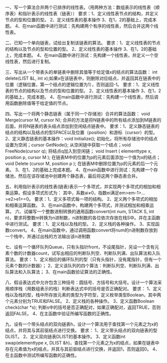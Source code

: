 一、写一个算法合并两个已排序的线性表。（用两种方法：数组表示的线性表（顺序表）和指针表示的线性表（链表））
	要求：1、定义线性表节点的结构，并定义节点的型和位置的型。
	      2、定义线性表的基本操作
          3、在1，2的基础上，完成本题。
          4、在main函数中进行测试：先构建两个有序的线性表，然后合并这两个线性表。

二、已知一个单向链表，试给出复制该链表的算法。
要求：1、定义线性表的节点的结构以及节点的型和位置的型。
          2、定义线性表的基本操作
          3、在1，2的基础上，完成本题。
		  4、在main函数中进行测试：先构建一个线性表，并定义一个空线性表，然后进行复制。

三、写出从一个带表头的单链表中删除其值等于给定值x的结点的算法函数：
	int delete(LIST &L, int x);如果x在该链表中，则删除对应结点，并返回其在链表中的位置（逻辑位置，第一个结点的逻辑位置为1），否则返回-1。
	要求：1、定义线性表的节点的结构以及节点的型和位置的型。
2、定义线性表的基本操作
3、在1，2的基础上，完成本题。
4、在main函数中进行测试：先构建一个线性表，然后调用函数删除值等于给定值的节点。

四、写出一个将两个静态链表（属于同一个存储池）合并的算法函数：
     void Merge(cursor M, cursor N); 合并的方法是将N链表中的所有结点添加到M链表的后面，并将N链表的表头结点添加到空闲结点链表中。
要求：1、定义静态链表的结点的结构以及结点的型SPACE以及位置（position）和游标（cursor）的型。
	2、定义静态链表的基本操作：void Initialize(); 初始化，将所有存储池中的结点设置为空闲；cursor GetNode(); 从空闲链中获取一个结点；void FreeNode(cursor q); 将结点q加入到空闲链； void Insert ( elementtype x, position p, cursor M ); 在链表M中的位置为p的元素后面添加一个值为x的结点；void Delete (cursor M,  position p ); 在链表M中删除位置为p的元素的后一个元素。
	3、在1、2的基础上完成本题。
4、在main函数中进行测试：先构建一个存储池，然后在该存储池中创建两个静态表，最后将这两个静态表合并。

五、利用指针表示的线性表(链表)表示一个多项式，并实现两个多项式的相加和相乘运算。假设多项式形式为： 
     其中，系数ai≠0，指数ei满足em>em-1>…>e2>e1>=0。
要求：1、定义多项式每一项的结构。
	2、定义两个多项式的相加和相乘运算函数。
	3、在main函数中，构建两个多项式，并测试相加和相乘运算。
六、试编写一个整数进制转换的通用函数convert(int num, STACK S, int n)，要求将整数m转换为n进制数，n进制数的各位依次存放在栈S中。并在主函数中进行测试。
要求：1、定义栈以及栈的型。
2、定义栈的各种操作。
             3、实现函数convert。
            4、在main函数中，通过调用函数convert将num的n进制数存放到一个栈中，并通过出栈的方法输出该n进制数

七、设有一个循环队列Queue，只有头指针front，不设尾指针，另设一个含有元素个数的计数器count，试写出相应的判断队列空、判断队列满、出队算法和入队算法。
要求：
1、定义相应的循环队列的型（只有头指针，没有尾指针，但有一个元素个数的计数器）；
2、定义该队列的四个算法：判断队列空、判断队列满、出队算法和入队算法；
3、在main函数验证算法的正确性。

八、假设表达式中允许包含三种括号：圆括号、方括号和大括号。设计一个算法采用顺序栈（用数组表示的栈）判断表达式中的括号是否正确配对。
要求：
    1、定义栈以及栈的型，栈中所存放元素的类型为字符型，定义枚举类型Boolean，其中两个元素分别为TRUE和FALSE。
2、定义栈的各种操作。
3、定义函数Boolean check(char *s); 判断s中的括号是否正确配对，如果正确配对，返回TRUE，否则返回FALSE。
4、在主函数中验证所编写函数的正确性。

九、设有一个带头结点的双向链表h，设计一个算法用于查找第一个元素之为x的结点，并将其与其前驱结点进行交换。
要求：
        1、定义带头结点的双向链表的型DLIST。
        2、定义双向链表DLIST的基本操作。
        3、定义函数int swap(elementtype x, DLIST &h)，查找第一个元素之为x的结点，如果在链表中存在元素值为x的结点，并其与其前驱结点进行交换，并返回1，否则返回0。
        4、在主函数中测试所编写函数的正确性。
